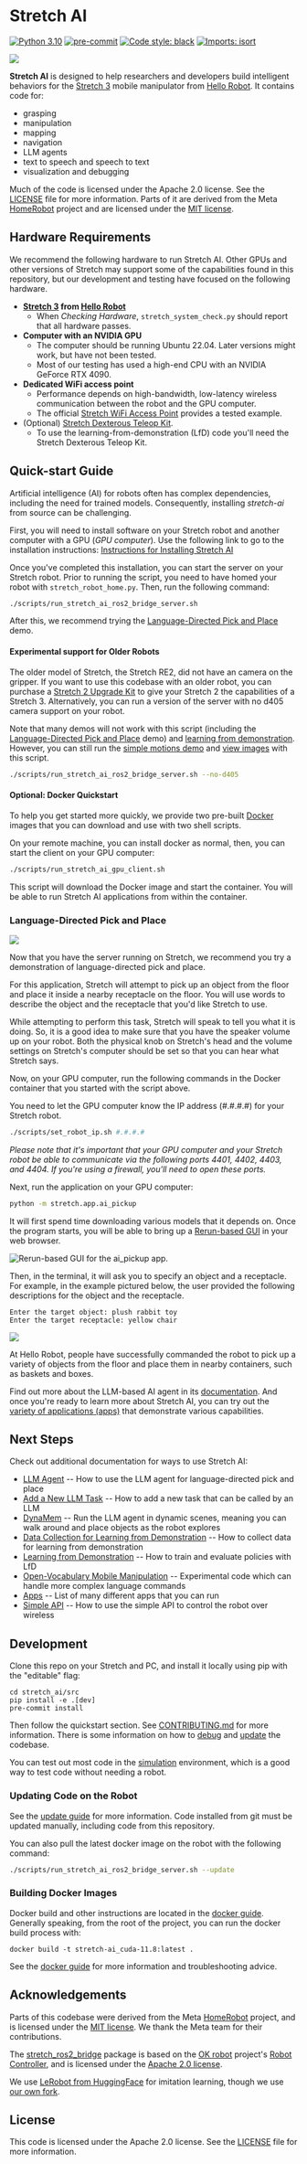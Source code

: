 # Stretch AI

[![Python 3.10](https://img.shields.io/badge/python-3.10-blue.svg)](https://www.python.org/downloads/release/python-3100/)
[![pre-commit](https://img.shields.io/badge/pre--commit-enabled-brightgreen?logo=pre-commit&logoColor=white)](https://github.com/pre-commit/pre-commit)
[![Code style: black](https://img.shields.io/badge/code%20style-black-000000.svg)](https://github.com/psf/black)
[![Imports: isort](https://img.shields.io/badge/%20imports-isort-%231674b1?style=flat)](https://timothycrosley.github.io/isort/)

![](https://media4.giphy.com/media/v1.Y2lkPTc5MGI3NjExbnYxZThhdWFpMTlidmxuM2gzbzR1MXpybWxocjJ0dW5sdGduOGR0cCZlcD12MV9pbnRlcm5hbF9naWZfYnlfaWQmY3Q9Zw/zhCFszdrMfBzBzKZWv/giphy.gif)

**Stretch AI** is designed to help researchers and developers build intelligent behaviors for the [Stretch 3](https://hello-robot.com/stretch-3-product) mobile manipulator from [Hello Robot](https://hello-robot.com/). It contains code for:

- grasping
- manipulation
- mapping
- navigation
- LLM agents
- text to speech and speech to text
- visualization and debugging

Much of the code is licensed under the Apache 2.0 license. See the [LICENSE](LICENSE) file for more information. Parts of it are derived from the Meta [HomeRobot](https://github.com/facebookresearch/home-robot) project and are licensed under the [MIT license](META_LICENSE).

## Hardware Requirements

We recommend the following hardware to run Stretch AI. Other GPUs and other versions of Stretch may support some of the capabilities found in this repository, but our development and testing have focused on the following hardware.

- **[Stretch 3](https://hello-robot.com/stretch-3-product) from [Hello Robot](https://hello-robot.com/)**
  - When *Checking Hardware*, `stretch_system_check.py` should report that all hardware passes.
- **Computer with an NVIDIA GPU**
  - The computer should be running Ubuntu 22.04. Later versions might work, but have not been tested.
  - Most of our testing has used a high-end CPU with an NVIDIA GeForce RTX 4090.
- **Dedicated WiFi access point**
  - Performance depends on high-bandwidth, low-latency wireless communication between the robot and the GPU computer.
  - The official [Stretch WiFi Access Point](https://hello-robot.com/stretch-access-point) provides a tested example.
- (Optional) [Stretch Dexterous Teleop Kit](https://hello-robot.com/stretch-dex-teleop-kit).
  - To use the learning-from-demonstration (LfD) code you'll need the Stretch Dexterous Teleop Kit.

## Quick-start Guide

Artificial intelligence (AI) for robots often has complex dependencies, including the need for trained models. Consequently, installing *stretch-ai* from source can be challenging.

First, you will need to install software on your Stretch robot and another computer with a GPU (*GPU computer*). Use the following link to go to the installation instructions: [Instructions for Installing Stretch AI](https://github.com/hello-robot/stretch_ai/blob/main/docs/start_with_docker_plus_virtenv.md)

Once you've completed this installation, you can start the server on your Stretch robot.  Prior to running the script, you need to have homed your robot with `stretch_robot_home.py`. Then, run the following command:

```bash
./scripts/run_stretch_ai_ros2_bridge_server.sh
```

After this, we recommend trying the [Language-Directed Pick and Place](#language-directed-pick-and-place) demo.

#### Experimental support for Older Robots

The older model of Stretch, the Stretch RE2, did not have an camera on the gripper. If you want to use this codebase with an older robot, you can purchase a [Stretch 2 Upgrade Kit](https://hello-robot.com/stretch-2-upgrade) to give your Stretch 2 the capabilities of a Stretch 3. Alternatively, you can run a version of the server with no d405 camera support on your robot.

Note that many demos will not work with this script (including the [Language-Directed Pick and Place](#language-directed-pick-and-place) demo) and [learning from demonstration](docs/learning_from_demonstration.md). However, you can still run the [simple motions demo](examples/simple_motions.py) and [view images](#visualization-and-streaming-video) with this script.

```bash
./scripts/run_stretch_ai_ros2_bridge_server.sh --no-d405
```

#### Optional: Docker Quickstart

To help you get started more quickly, we provide two pre-built [Docker](<https://en.wikipedia.org/wiki/Docker_(software)>) images that you can download and use with two shell scripts.

On your remote machine, you can install docker as normal, then, you can start the client on your GPU computer:

```bash
./scripts/run_stretch_ai_gpu_client.sh
```

This script will download the Docker image and start the container. You will be able to run Stretch AI applications from within the container.

### Language-Directed Pick and Place

![](https://media2.giphy.com/media/v1.Y2lkPTc5MGI3NjExZ2VlaWs3a2V5NXZvbTdnMXBxdWs4OWFneWJmMnloZHk5cXpwa2VpZSZlcD12MV9pbnRlcm5hbF9naWZfYnlfaWQmY3Q9Zw/NTEM10OmgiQwtkgF7q/giphy.gif)

Now that you have the server running on Stretch, we recommend you try a demonstration of language-directed pick and place.

For this application, Stretch will attempt to pick up an object from the floor and place it inside a nearby receptacle on the floor. You will use words to describe the object and the receptacle that you'd like Stretch to use.

While attempting to perform this task, Stretch will speak to tell you what it is doing. So, it is a good idea to make sure that you have the speaker volume up on your robot. Both the physical knob on Stretch's head and the volume settings on Stretch's computer should be set so that you can hear what Stretch says.

Now, on your GPU computer, run the following commands in the Docker container that you started with the script above.

You need to let the GPU computer know the IP address (#.#.#.#) for your Stretch robot.

```bash
./scripts/set_robot_ip.sh #.#.#.#
```

*Please note that it's important that your GPU computer and your Stretch robot be able to communicate via the following ports 4401, 4402, 4403, and 4404. If you're using a firewall, you'll need to open these ports.*

Next, run the application on your GPU computer:

```bash
python -m stretch.app.ai_pickup
```

It will first spend time downloading various models that it depends on. Once the program starts, you will be able to bring up a [Rerun-based GUI](https://rerun.io/) in your web browser.

![Rerun-based GUI for the ai_pickup app.](docs/images/rerun_example.png)

Then, in the terminal, it will ask you to specify an object and a receptacle. For example, in the example pictured below, the user provided the following descriptions for the object and the receptacle.

```
Enter the target object: plush rabbit toy
Enter the target receptacle: yellow chair 
```

![](https://media4.giphy.com/media/v1.Y2lkPTc5MGI3NjExbmF0cGRieGs5eWJ0d2N6MGFkNWVoaWtvcGhzdnFta2UzamxvYm43biZlcD12MV9pbnRlcm5hbF9naWZfYnlfaWQmY3Q9Zw/vtyVh63zCqAGqbcFLt/giphy.gif)

At Hello Robot, people have successfully commanded the robot to pick up a variety of objects from the floor and place them in nearby containers, such as baskets and boxes.

Find out more about the LLM-based AI agent in its [documentation](docs/llm_agent.md). And once you're ready to learn more about Stretch AI, you can try out the [variety of applications (apps)](docs/apps.md) that demonstrate various capabilities.

## Next Steps

Check out additional documentation for ways to use Stretch AI:

- [LLM Agent](docs/llm_agent.md) -- How to use the LLM agent for language-directed pick and place
- [Add a New LLM Task](docs/adding_a_new_task.md) -- How to add a new task that can be called by an LLM
- [DynaMem](docs/dynamem.md) -- Run the LLM agent in dynamic scenes, meaning you can walk around and place objects as the robot explores
- [Data Collection for Learning from Demonstration](docs/data_collection.md) -- How to collect data for learning from demonstration
- [Learning from Demonstration](docs/learning_from_demonstration.md)  -- How to train and evaluate policies with LfD
- [Open-Vocabulary Mobile Manipulation](docs/ovmm.md) -- Experimental code which can handle more complex language commands
- [Apps](docs/apps.md) -- List of many different apps that you can run
- [Simple API](docs/simple_api.md) -- How to use the simple API to control the robot over wireless

## Development

Clone this repo on your Stretch and PC, and install it locally using pip with the "editable" flag:

```
cd stretch_ai/src
pip install -e .[dev]
pre-commit install
```

Then follow the quickstart section. See [CONTRIBUTING.md](CONTRIBUTING.md) for more information. There is some information on how to [debug](docs/debug.md) and [update](docs/update.md) the codebase.

You can test out most code in the [simulation](docs/simulation.md) environment, which is a good way to test code without needing a robot.

### Updating Code on the Robot

See the [update guide](docs/update.md) for more information. Code installed from git must be updated manually, including code from this repository.

You can also pull the latest docker image on the robot with the following command:

```bash
./scripts/run_stretch_ai_ros2_bridge_server.sh --update
```

### Building Docker Images

Docker build and other instructions are located in the [docker guide](docs/docker.md). Generally speaking, from the root of the project, you can run the docker build process with:

```
docker build -t stretch-ai_cuda-11.8:latest .
```

See the [docker guide](docs/docker.md) for more information and troubleshooting advice.

## Acknowledgements

Parts of this codebase were derived from the Meta [HomeRobot](https://github.com/facebookresearch/home-robot) project, and is licensed under the [MIT license](META_LICENSE). We thank the Meta team for their contributions.

The [stretch_ros2_bridge](src/stretch_ros2_bridge) package is based on the [OK robot](https://github.com/ok-robot/ok-robot) project's [Robot Controller](https://github.com/NYU-robot-learning/robot-controller/), and is licensed under the [Apache 2.0 license](src/stretch_ros2_bridge/LICENSE).

We use [LeRobot from HuggingFace](https://github.com/huggingface/lerobot) for imitation learning, though we use [our own fork](https://github.com/hello-robot/lerobot).

## License

This code is licensed under the Apache 2.0 license. See the [LICENSE](LICENSE) file for more information.

